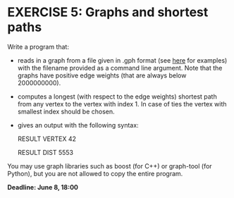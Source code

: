 # EXERCISE 5: Graphs and shortest paths

Write a program that:

* reads in a graph from a file given in .gph format (see [here](http://www.zib.de/koch/SP/data/) for examples) with the filename provided as a command line argument. Note that the graphs have positive edge weights (that are always below 2000000000).

* computes a longest (with respect to the edge weights) shortest path from any vertex to the vertex with index 1. In case of ties the vertex with smallest index should be chosen.

* gives an output with the following syntax:

    RESULT VERTEX 42

    RESULT DIST 5553



You may use graph libraries such as boost (for C++) or graph-tool (for Python), but you are not allowed to copy the entire program.



**Deadline: June 8, 18:00**
